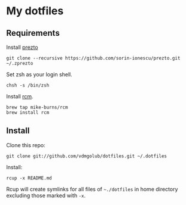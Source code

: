 # My dotfiles

## Requirements

Install [prezto](https://github.com/sorin-ionescu/prezto)

    git clone --recursive https://github.com/sorin-ionescu/prezto.git ~/.zprezto

Set zsh as your login shell.

    chsh -s /bin/zsh

Install [rcm](https://github.com/mike-burns/rcm).

    brew tap mike-burns/rcm
    brew install rcm

Install
-------

Clone this repo:

    git clone git://github.com/vdmgolub/dotfiles.git ~/.dotfiles

Install:

    rcup -x README.md

Rcup will create symlinks for all files of `~./dotfiles` in home directory excluding
those marked with `-x`.
